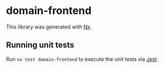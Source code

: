 # domain-frontend

This library was generated with [Nx](https://nx.dev).

## Running unit tests

Run `nx test domain-frontend` to execute the unit tests via [Jest](https://jestjs.io).
